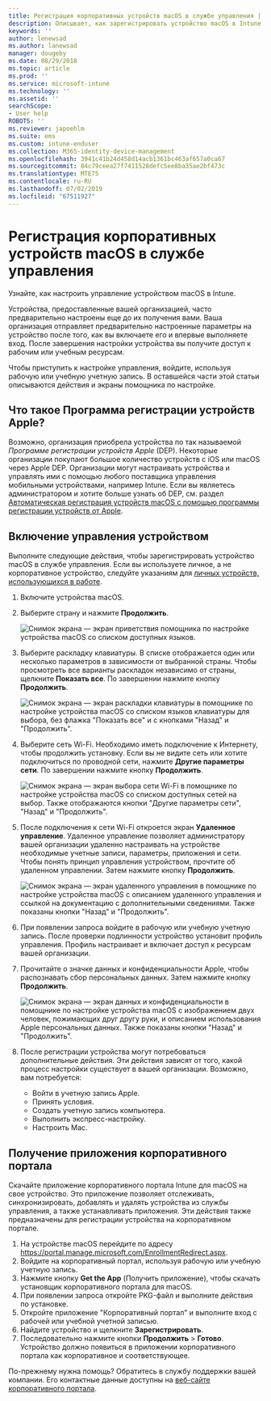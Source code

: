 ```yaml
---
title: Регистрация корпоративных устройств macOS в службе управления | Документы Майкрософт
description: Описывает, как зарегистрировать устройство macOS в Intune, если оно приобретено и предоставлено вашей организацией.
keywords: ''
author: lenewsad
ms.author: lanewsad
manager: dougeby
ms.date: 08/29/2018
ms.topic: article
ms.prod: ''
ms.service: microsoft-intune
ms.technology: ''
ms.assetid: ''
searchScope:
- User help
ROBOTS: ''
ms.reviewer: japoehlm
ms.suite: ems
ms.custom: intune-enduser
ms.collection: M365-identity-device-management
ms.openlocfilehash: 3941c41b24d458d14acb1361bc463af657a0ca67
ms.sourcegitcommit: 84c79ceea27f7411528defc5ee8ba35ae2bf473c
ms.translationtype: MTE75
ms.contentlocale: ru-RU
ms.lasthandoff: 07/02/2019
ms.locfileid: "67511927"
---
```

# <a name="enroll-your-organization-provided-macos-device-in-management"></a>Регистрация корпоративных устройств macOS в службе управления

Узнайте, как настроить управление устройством macOS в Intune.  

Устройства, предоставленные вашей организацией, часто предварительно настроены еще до их получения вами. Ваша организация отправляет предварительно настроенные параметры на устройство после того, как вы включаете его и впервые выполняете вход. После завершения настройки устройства вы получите доступ к рабочим или учебным ресурсам. 

Чтобы приступить к настройке управления, войдите, используя рабочую или учебную учетную запись. В оставшейся части этой статьи описываются действия и экраны помощника по настройке.   

## <a name="what-is-apple-dep"></a>Что такое Программа регистрации устройств Apple?
Возможно, организация приобрела устройства по так называемой *Программе регистрации устройств Apple* (DEP). Некоторые организации покупают большое количество устройств с iOS или macOS через Apple DEP. Организации могут настраивать устройства и управлять ими с помощью любого поставщика управления мобильными устройствами, например Intune. Если вы являетесь администратором и хотите больше узнать об DEP, см. раздел [Автоматическая регистрация устройств macOS с помощью программы регистрации устройств от Apple](https://docs.microsoft.com/intune/device-enrollment-program-enroll-macos).  

## <a name="get-your-device-managed"></a>Включение управления устройством 
Выполните следующие действия, чтобы зарегистрировать устройство macOS в службе управления. Если вы используете личное, а не корпоративное устройство, следуйте указаниям для [личных устройств, использующихся в работе](enroll-your-device-in-intune-macos-cp.md).  

1. Включите устройства macOS. 
2. Выберите страну и нажмите **Продолжить**.  

   ![Снимок экрана — экран приветствия помощника по настройке устройства macOS со списком доступных языков.](./media/macos-dep-welcome-1808.png)   
3. Выберите раскладку клавиатуры. В списке отображается один или несколько параметров в зависимости от выбранной страны. Чтобы просмотреть все варианты раскладок независимо от страны, щелкните **Показать все**. По завершении нажмите кнопку **Продолжить**.  

   ![Снимок экрана — экран раскладки клавиатуры в помощнике по настройке устройства macOS со списком языков клавиатуры для выбора, без флажка "Показать все" и с кнопками "Назад" и "Продолжить".](./media/macos-dep-keyboard-1808.png)  
4. Выберите сеть Wi-Fi. Необходимо иметь подключение к Интернету, чтобы продолжить установку. Если вы не видите сеть или хотите подключиться по проводной сети, нажмите **Другие параметры сети**. По завершении нажмите кнопку **Продолжить**.  

   ![Снимок экрана — экран выбора сети Wi-Fi в помощнике по настройке устройства macOS со списком доступных сетей на выбор. Также отображаются кнопки "Другие параметры сети", "Назад" и "Продолжить".](./media/macos-dep-wifi-1808.png)  
5. После подключения к сети Wi-Fi откроется экран **Удаленное управление**. Удаленное управление позволяет администратору вашей организации удаленно настраивать на устройстве необходимые учетные записи, параметры, приложения и сети. Чтобы понять принцип управления устройством, прочтите об удаленном управлении. Затем нажмите кнопку **Продолжить**.  

   ![Снимок экрана — экран удаленного управления в помощнике по настройке устройства macOS с описанием удаленного управления и ссылкой на документацию с дополнительными сведениями. Также показаны кнопки "Назад" и "Продолжить".](./media/macos-dep-remote-management-1-1808.png)  
6. При появлении запроса войдите в рабочую или учебную учетную запись. После проверки подлинности устройство установит профиль управления. Профиль настраивает и включает доступ к ресурсам вашей организации.  
7. Прочитайте о значке данных и конфиденциальности Apple, чтобы распознавать сбор персональных данных. Затем нажмите кнопку **Продолжить**.  

   ![Снимок экрана — экран данных и конфиденциальности в помощнике по настройке устройства macOS с изображением двух человек, пожимающих друг другу руки, и описанием использования Apple персональных данных. Также показаны кнопки "Назад" и "Продолжить".](./media/macos-dep-apple-data-privacy-1808.png)  
8. После регистрации устройства могут потребоваться дополнительные действия. Эти действия зависят от того, какой процесс настройки существует в вашей организации. Возможно, вам потребуется:
    * Войти в учетную запись Apple.
    * Принять условия.
    * Создать учетную запись компьютера.
    * Выполнить экспресс-настройку.
    * Настроить Mac.  
## <a name="get-the-company-portal-app"></a>Получение приложения корпоративного портала      
Скачайте приложение корпоративного портала Intune для macOS на свое устройство. Это приложение позволяет отслеживать, синхронизировать, добавлять и удалять устройства из службы управления, а также устанавливать приложения. Эти действия также предназначены для регистрации устройства на корпоративном портале.  
1. На устройстве macOS перейдите по адресу https://portal.manage.microsoft.com/EnrollmentRedirect.aspx.
2. Войдите на корпоративный портал, используя рабочую или учебную учетную запись. 
3. Нажмите кнопку **Get the App** (Получить приложение), чтобы скачать установщик корпоративного портала для macOS.
4. При появлении запроса откройте PKG-файл и выполните действия по установке.
4. Откройте приложение "Корпоративный портал" и выполните вход с рабочей или учебной учетной записью.
5. Найдите устройство и щелкните **Зарегистрировать**.
6. Последовательно нажмите кнопки **Продолжить**  >  **Готово**. Устройство должно появиться в приложении корпоративного портала как корпоративное и соответствующее.

По-прежнему нужна помощь? Обратитесь в службу поддержки вашей компании. Его контактные данные доступны на [веб-сайте корпоративного портала](https://go.microsoft.com/fwlink/?linkid=2010980).
